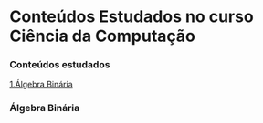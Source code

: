 # Conteúdos Estudados no curso Ciência da Computação
### Conteúdos estudados
[1.Álgebra Binária](/main/README.md#álgebra-binária)



### Álgebra Binária
